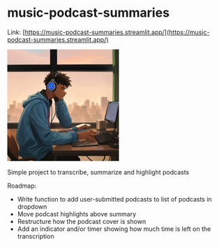 # music-podcast-summaries
Link: [https://music-podcast-summaries.streamlit.app/](https://music-podcast-summaries.streamlit.app/)

<img src="music-pod-summaries.jpg" alt="Music Pod Summaries" height="256"/>

Simple project to transcribe, summarize and highlight podcasts

Roadmap:
- Write function to add user-submitted podcasts to list of podcasts in dropdown
- Move podcast highlights above summary
- Restructure how the podcast cover is shown
- Add an indicator and/or timer showing how much time is left on the transcription
